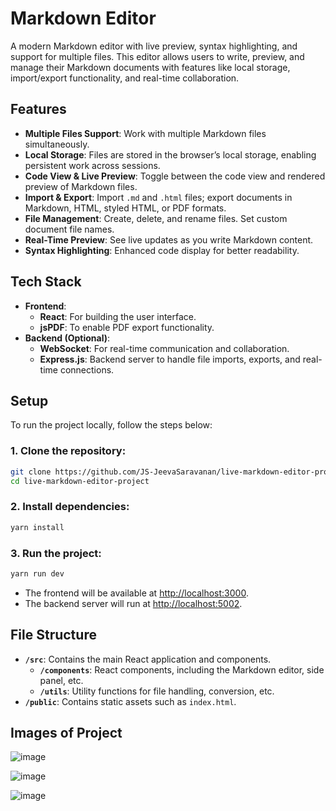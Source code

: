 # Markdown Editor

A modern Markdown editor with live preview, syntax highlighting, and support for multiple files. This editor allows users to write, preview, and manage their Markdown documents with features like local storage, import/export functionality, and real-time collaboration.

## Features

- **Multiple Files Support**: Work with multiple Markdown files simultaneously.
- **Local Storage**: Files are stored in the browser’s local storage, enabling persistent work across sessions.
- **Code View & Live Preview**: Toggle between the code view and rendered preview of Markdown files.
- **Import & Export**: Import `.md` and `.html` files; export documents in Markdown, HTML, styled HTML, or PDF formats.
- **File Management**: Create, delete, and rename files. Set custom document file names.
- **Real-Time Preview**: See live updates as you write Markdown content.
- **Syntax Highlighting**: Enhanced code display for better readability.

## Tech Stack

- **Frontend**:
  - **React**: For building the user interface.
  - **jsPDF**: To enable PDF export functionality.
- **Backend (Optional)**:
  - **WebSocket**: For real-time communication and collaboration.
  - **Express.js**: Backend server to handle file imports, exports, and real-time connections.

## Setup

To run the project locally, follow the steps below:

### 1. Clone the repository:

```bash
git clone https://github.com/JS-JeevaSaravanan/live-markdown-editor-project.git
cd live-markdown-editor-project
```

### 2. Install dependencies:

```bash
yarn install
```

### 3. Run the project:

```bash
yarn run dev
```

- The frontend will be available at [http://localhost:3000](http://localhost:3000).
- The backend server will run at [http://localhost:5002](http://localhost:5002).

## File Structure

- **`/src`**: Contains the main React application and components.
  - **`/components`**: React components, including the Markdown editor, side panel, etc.
  - **`/utils`**: Utility functions for file handling, conversion, etc.
- **`/public`**: Contains static assets such as `index.html`.


## Images of Project

![image](https://github.com/user-attachments/assets/a5a55eb0-3c94-4e93-a957-23ee62628940)

![image](https://github.com/user-attachments/assets/ad96c0bc-8573-4ede-ba60-0c1c8da2a6c0)

![image](https://github.com/user-attachments/assets/81626dbd-5e43-4f12-b6bf-aeb66e94e1a7)



